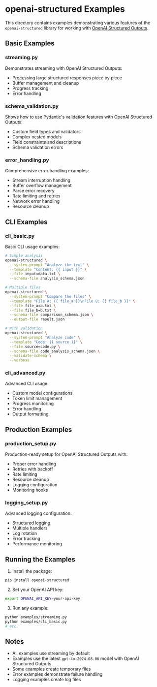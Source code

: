 # openai-structured Examples

This directory contains examples demonstrating various features of the `openai-structured` library for working with [OpenAI Structured Outputs](https://platform.openai.com/docs/guides/function-calling).

## Basic Examples

### streaming.py

Demonstrates streaming with OpenAI Structured Outputs:

- Processing large structured responses piece by piece
- Buffer management and cleanup
- Progress tracking
- Error handling

### schema_validation.py

Shows how to use Pydantic's validation features with OpenAI Structured Outputs:

- Custom field types and validators
- Complex nested models
- Field constraints and descriptions
- Schema validation errors

### error_handling.py

Comprehensive error handling examples:

- Stream interruption handling
- Buffer overflow management
- Parse error recovery
- Rate limiting and retries
- Network error handling
- Resource cleanup

## CLI Examples

### cli_basic.py

Basic CLI usage examples:

```bash
# Simple analysis
openai-structured \
  --system-prompt "Analyze the text" \
  --template "Content: {{ input }}" \
  --file input=data.txt \
  --schema-file analysis_schema.json

# Multiple files
openai-structured \
  --system-prompt "Compare the files" \
  --template "File A: {{ file_a }}\nFile B: {{ file_b }}" \
  --file file_a=a.txt \
  --file file_b=b.txt \
  --schema-file comparison_schema.json \
  --output-file result.json

# With validation
openai-structured \
  --system-prompt "Analyze code" \
  --template "Code: {{ source }}" \
  --file source=code.py \
  --schema-file code_analysis_schema.json \
  --validate-schema \
  --verbose
```

### cli_advanced.py

Advanced CLI usage:

- Custom model configurations
- Token limit management
- Progress monitoring
- Error handling
- Output formatting

## Production Examples

### production_setup.py

Production-ready setup for OpenAI Structured Outputs with:

- Proper error handling
- Retries with backoff
- Rate limiting
- Resource cleanup
- Logging configuration
- Monitoring hooks

### logging_setup.py

Advanced logging configuration:

- Structured logging
- Multiple handlers
- Log rotation
- Error tracking
- Performance monitoring

## Running the Examples

1. Install the package:

```bash
pip install openai-structured
```

2. Set your OpenAI API key:

```bash
export OPENAI_API_KEY=your-api-key
```

3. Run any example:

```bash
python examples/streaming.py
python examples/cli_basic.py
# etc.
```

## Notes

- All examples use streaming by default
- Examples use the latest `gpt-4o-2024-08-06` model with OpenAI Structured Outputs
- Some examples create temporary files
- Error examples demonstrate failure handling
- Logging examples create log files

